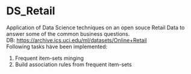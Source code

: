 # DS_Retail
 Application of Data Science techniques on an open souce Retail Data to answer some of the common business questions. <Br>
 DB: https://archive.ics.uci.edu/ml/datasets/Online+Retail <Br>
 Following tasks have been implemented:
 1) Frequent item-sets minging
 2) Build association rules from frequent item-sets
